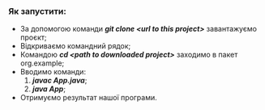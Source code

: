 ### Як запустити:
* За допомогою команди ___git clone \<url to this project\>___ завантажуємо проєкт;
* Відкриваємо командний рядок;
* Командою ___cd \<path to downloaded project\>___ заходимо в пакет org.example;
* Вводимо команди:
    1. ___javac App.java___;
    2. ___java App___;
* Отримуємо результат нашої програми.